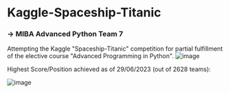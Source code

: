 # Kaggle-Spaceship-Titanic 
### -> MIBA Advanced Python Team 7

Attempting the Kaggle "Spaceship-Titanic" competition for partial fulfillment of the elective course "Advanced Programming in Python".
![image](https://user-images.githubusercontent.com/86370763/229297358-3a6047d9-7014-4729-a4ea-1ff47d66864c.jpeg)

Highest Score/Position achieved as of 29/06/2023 (out of 2628 teams):

![image](https://github.com/JPBergmann/Kaggle-Spaceship-Titanic/assets/86370763/349a2e3e-ac32-40ea-b912-3239266f1eb8)
